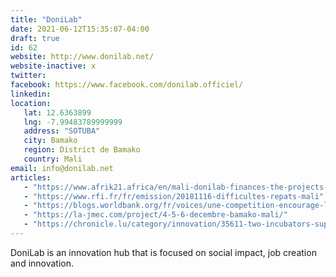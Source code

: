 ```yaml
---
title: "DoniLab"
date: 2021-06-12T15:35:07-04:00
draft: true
id: 62
website: http://www.donilab.net/
website-inactive: x
twitter: 
facebook: https://www.facebook.com/donilab.officiel/
linkedin: 
location: 
   lat: 12.6363899
   lng: -7.99483789999999
   address: "SOTUBA"
   city: Bamako
   region: District de Bamako
   country: Mali
email: info@donilab.net
articles:
   - "https://www.afrik21.africa/en/mali-donilab-finances-the-projects-of-three-start-ups-in-the-green-economy/"
   - "https://www.rfi.fr/fr/emission/20181116-difficultes-repats-mali"
   - "https://blogs.worldbank.org/fr/voices/une-competition-encourage-la-diaspora-entreprendre-au-mali"
   - "https://la-jmec.com/project/4-5-6-decembre-bamako-mali/"
   - "https://chronicle.lu/category/innovation/35611-two-incubators-supported-by-ada-obtain-africinnov-label"
---
```

DoniLab is an innovation hub that is focused on social impact, job creation and innovation.
